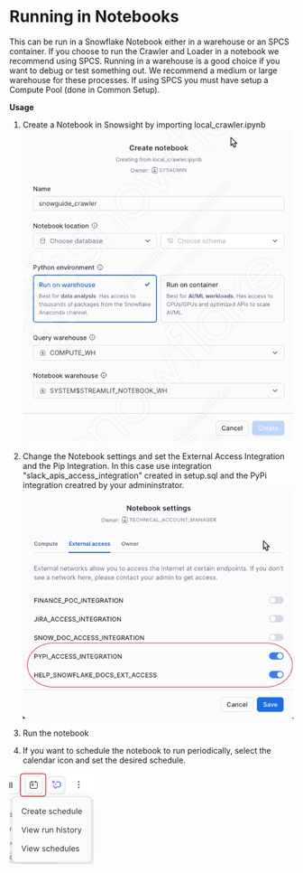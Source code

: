 # Running in Notebooks

This can be run in a Snowflake Notebook either in a warehouse or an SPCS container. If you choose to run the Crawler and Loader in a notebook we recommend using SPCS. Running in a warehouse is a good choice if you want to debug or test something out. We recommend a medium or large warehouse for these processes. If using SPCS you must have setup a Compute Pool (done in Common Setup).

**Usage**
1. Create a Notebook in Snowsight by importing local_crawler.ipynb
![Notebook Settings 1](images/notebook_settings_1.png)
2. Change the Notebook settings and set the External Access Integration and the Pip Integration. In this case use integration "slack_apis_access_integration" created in setup.sql and the PyPi integration creatred by your admininstrator.
![Notebook Settings 2](images/notebook_settings_2.png)

3. Run the notebook

4. If you want to schedule the notebook to run periodically, select the calendar icon and set the desired schedule. 

![Notebook Sscheduling](images/notebook_schedule.png)


